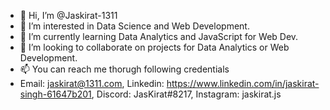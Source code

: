 - 👋 Hi, I’m @Jaskirat-1311
- 👀 I’m interested in Data Science and Web Development.
- 🌱 I’m currently learning Data Analytics and JavaScript for Web Dev.
- 💞️ I’m looking to collaborate on projects for Data Analytics or Web Development.
- 📫 You can reach me thorugh following credentials 
- Email: jaskirat@1311.com,  Linkedin: https://www.linkedin.com/in/jaskirat-singh-61647b201,  Discord: JasKirat#8217,   Instagram: jaskirat.js

<!---
Jaskirat-1311/Jaskirat-1311 is a ✨ special ✨ repository because its `README.md` (this file) appears on your GitHub profile.
You can click the Preview link to take a look at your changes.
--->
